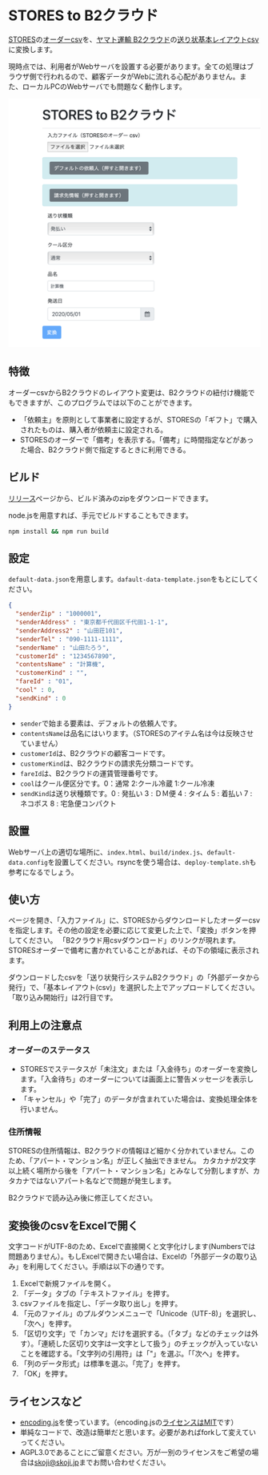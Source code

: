# STORES to B2クラウド

[STORES](https://stores.jp)の[オーダーcsv](https://officialmag.stores.jp/entry/kaigyou/kinou-ordercsv)を、[ヤマト運輸 B2クラウド](http://www.kuronekoyamato.co.jp/ytc/campaign/B2cloud/)の[送り状基本レイアウトcsv](https://bmypage.kuronekoyamato.co.jp/bmypage/pdf//exchange.pdf)に変換します。

現時点では、利用者がWebサーバを設置する必要があります。全ての処理はブラウザ側で行われるので、顧客データがWebに流れる心配がありません。また、ローカルPCのWebサーバでも問題なく動作します。

![](stores-to-b2cloud.png)

## 特徴

オーダーcsvからB2クラウドのレイアウト変更は、B2クラウドの紐付け機能でもできますが、このプログラムでは以下のことができます。

* 「依頼主」を原則として事業者に設定するが、STORESの「ギフト」で購入されたものは、購入者が依頼主に設定される。
* STORESのオーダーで「備考」を表示する。「備考」に時間指定などがあった場合、B2クラウド側で指定するときに利用できる。

## ビルド

[リリース](https://github.com/skoji/stores-to-b2cloud/releases)ページから、ビルド済みのzipをダウンロードできます。

node.jsを用意すれば、手元でビルドすることもできます。

``` sh
npm install && npm run build
```

## 設定

`default-data.json`を用意します。`dafault-data-template.json`をもとにしてください。

``` json
{
  "senderZip" : "1000001",
  "senderAddress" : "東京都千代田区千代田1-1-1",
  "senderAddress2" : "山田荘101",
  "senderTel" : "090-1111-1111",
  "senderName" : "山田たろう",
  "customerId" : "1234567890",
  "contentsName" : "計算機",
  "customerKind" : "",
  "fareId" : "01",
  "cool" : 0,
  "sendKind" : 0
}
```

* `sender`で始まる要素は、デフォルトの依頼人です。
* `contentsName`は品名にはいります。（STORESのアイテム名は今は反映させていません）
* `customerId`は、B2クラウドの顧客コードです。
* `customerKind`は、B2クラウドの請求先分類コードです。
* `fareId`は、B2クラウドの運賃管理番号です。
* `cool`はクール便区分です。0：通常 2:クール冷蔵 1:クール冷凍
* `sendKind`は送り状種類です。0 : 発払い 3 : ＤＭ便 4 : タイム 5 : 着払い 7 : ネコポス 8 : 宅急便コンパクト

## 設置

Webサーバ上の適切な場所に、`index.html`、`build/index.js`、`default-data.config`を設置してください。rsyncを使う場合は、`deploy-template.sh`も参考になるでしょう。

## 使い方

ページを開き、「入力ファイル」に、STORESからダウンロードしたオーダーcsvを指定します。その他の設定を必要に応じて変更した上で、「変換」ボタンを押してください。
「B2クラウド用csvダウンロード」のリンクが現れます。STORESオーダーで備考に書かれていることがあれば、その下の領域に表示されます。

ダウンロードしたcsvを「送り状発行システムB2クラウド」の「外部データから発行」で、「基本レイアウト(csv)」を選択した上でアップロードしてください。
「取り込み開始行」は2行目です。

## 利用上の注意点

### オーダーのステータス

* STORESでステータスが「未注文」または「入金待ち」のオーダーを変換します。「入金待ち」のオーダーについては画面上に警告メッセージを表示します。
* 「キャンセル」や「完了」のデータが含まれていた場合は、変換処理全体を行いません。

### 住所情報

STORESの住所情報は、B2クラウドの情報ほど細かく分かれていません。このため、「アパート・マンション名」が正しく抽出できません。
カタカナが2文字以上続く場所から後を「アパート・マンション名」とみなして分割しますが、カタカナではないアパート名などで問題が発生します。

B2クラウドで読み込み後に修正してください。

## 変換後のcsvをExcelで開く

文字コードがUTF-8のため、Excelで直接開くと文字化けします(Numbersでは問題ありません）。もしExcelで開きたい場合は、Excelの「外部データの取り込み」を利用してください。手順は以下の通りです。

1. Excelで新規ファイルを開く。
2. 「データ」タブの「テキストファイル」を押す。
3. csvファイルを指定し、「データ取り出し」を押す。
4. 「元のファイル」のプルダウンメニューで「Unicode（UTF-8)」を選択し、「次へ」を押す。
5. 「区切り文字」で「カンマ」だけを選択する。（「タブ」などのチェックは外す）。「連続した区切り文字は一文字として扱う」のチェックが入っていないことを確認する。「文字列の引用符」は「"」を選ぶ。「「次へ」を押す。
6. 「列のデータ形式」は標準を選ぶ。「完了」を押す。
7. 「OK」を押す。

## ライセンスなど

* [encoding.js](https://github.com/polygonplanet/encoding.js/)を使っています。（encoding.jsの[ライセンスはMIT](https://github.com/polygonplanet/encoding.js/blob/master/LICENSE)です）
* 単純なコードで、改造は簡単だと思います。必要があればforkして変えていってください。
* AGPL3.0であることにご留意ください。万が一別のライセンスをご希望の場合は[skoji@skoji.jp](mailto:skoji@skoji.jp)までお問い合わせください。





